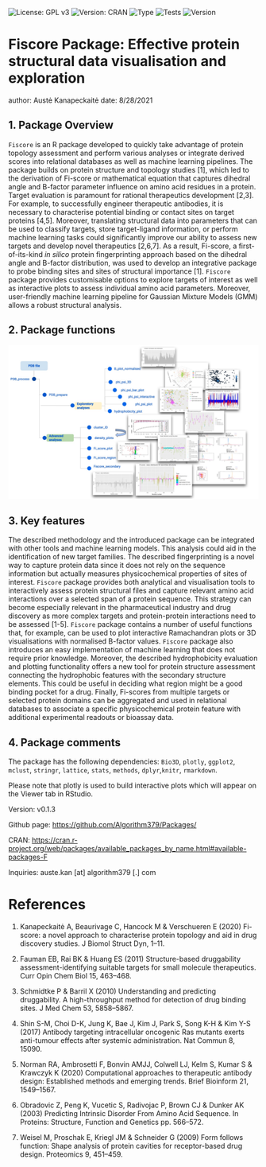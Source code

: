 ![License: GPL v3](https://img.shields.io/badge/License-GPLv3-blue.svg)
![Version: CRAN](https://img.shields.io/cran/v/Fiscore)
![Type](https://img.shields.io/badge/pharma%20-research-brightgreen)
![Tests](https://img.shields.io/badge/R--CMD--check%20-Pass-green)
![Version](https://img.shields.io/badge/Release-V0.1.3-orange)

# Fiscore Package: Effective protein structural data visualisation and exploration


author: Austė Kanapeckaitė
date: 8/28/2021


## 1. Package Overview

`Fiscore` is an R package developed to quickly take advantage of protein topology assessment and perform various analyses or integrate derived scores into relational databases as well as machine learning pipelines. The package builds on protein structure and topology studies [1]⁠,⁠ which led to the derivation of Fi-score or mathematical equation that captures dihedral angle and B-factor parameter influence on amino acid residues in a protein.
Target evaluation is paramount for rational therapeutics development [2,3]⁠. For example, to successfully engineer therapeutic antibodies, it is necessary to characterise potential binding or contact sites on target proteins [4,5]⁠. Moreover, translating structural data into parameters that can be used to classify targets, store target-ligand information, or perform machine learning tasks could significantly improve our ability to assess new targets and develop novel therapeutics [2,6,7]⁠. As a result, Fi-score, a first-of-its-kind *in silico* protein fingerprinting approach based on the dihedral angle and B-factor distribution, was used to develop an integrative package to probe binding sites and sites of structural importance [1]⁠. 
`Fiscore` package provides customisable options to explore targets of interest as well as interactive plots to assess individual amino acid parameters. Moreover, user-friendly machine learning pipeline for Gaussian Mixture Models (GMM) allows a robust structural analysis. 


## 2. Package functions

![**Figure 1**. Schematic representation of package functions and specific analyses. Curved arrow indicates that additional information might be supplied for  density plots from the cluster identification function.](Images/Figure_1.jpg)

## 3. Key features

The described methodology and the introduced package can be integrated  with other tools and machine learning models. This analysis could aid in the identification of new target families. The described fingerprinting is a novel way to capture protein data since it does not rely on  the  sequence  information but actually measures physicochemical properties of sites of interest.  `Fiscore` package provides both analytical and visualisation tools to interactively assess protein structural files and  capture relevant amino acid interactions over a selected span of a protein sequence. This strategy can become especially relevant in the pharmaceutical industry and drug discovery as more complex targets and protein-protein interactions need to be assessed [1-5].
`Fiscore` package contains a number of useful functions that, for example, can be used to plot interactive Ramachandran plots or 3D visualisations with normalised B-factor values. `Fiscore` package also introduces an easy implementation of machine learning that does not require prior knowledge. Moreover, the described hydrophobicity evaluation and plotting functionality offers a new tool for protein structure assessment connecting the hydrophobic features with the secondary structure elements. This could be useful in deciding what region might be a good binding pocket for a drug. 
Finally, Fi-scores from multiple targets or selected protein domains can be aggregated and used in relational databases to associate a specific physicochemical protein feature with additional experimental readouts or bioassay data.

## 4. Package comments

The package has the following dependencies: `Bio3D`, `plotly`, `ggplot2`, `mclust`, `stringr`, `lattice`, `stats`, `methods`, `dplyr`,`knitr`, `rmarkdown`.

Please note that plotly is used to build interactive plots which will appear on the Viewer tab in RStudio.

Version: v0.1.3

Github page: https://github.com/Algorithm379/Packages/

CRAN: https://cran.r-project.org/web/packages/available_packages_by_name.html#available-packages-F

Inquiries: auste.kan [at] algorithm379 [.] com

# References

1. Kanapeckaitė A, Beaurivage C, Hancock M & Verschueren E (2020) Fi-score: a novel approach to characterise protein topology and aid in drug discovery studies. J Biomol Struct Dyn, 1–11. 

2. Fauman EB, Rai BK & Huang ES (2011) Structure-based druggability assessment-identifying suitable targets for small molecule therapeutics. Curr Opin Chem Biol 15, 463–468.

3. Schmidtke P & Barril X (2010) Understanding and predicting druggability. A high-throughput method for detection of drug binding sites. J Med Chem 53, 5858–5867.

4. Shin S-M, Choi D-K, Jung K, Bae J, Kim J, Park S, Song K-H & Kim Y-S (2017) Antibody targeting intracellular oncogenic Ras mutants exerts anti-tumour effects after systemic administration. Nat Commun 8, 15090.

5. Norman RA, Ambrosetti F, Bonvin AMJJ, Colwell LJ, Kelm S, Kumar S & Krawczyk K (2020) Computational approaches to therapeutic antibody design: Established methods and emerging trends. Brief Bioinform 21, 1549–1567.

6. Obradovic Z, Peng K, Vucetic S, Radivojac P, Brown CJ & Dunker AK (2003) Predicting Intrinsic Disorder From Amino Acid Sequence. In Proteins: Structure, Function and Genetics pp. 566–572.

7. Weisel M, Proschak E, Kriegl JM & Schneider G (2009) Form follows function: Shape analysis of protein cavities for receptor-based drug design. Proteomics 9, 451–459.

